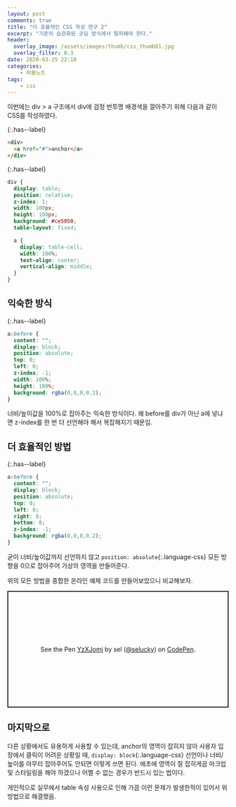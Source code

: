 ```yaml
---
layout: post
comments: true
title: "더 효율적인 CSS 작성 연구 2"
excerpt: "기존의 습관화된 코딩 방식에서 탈피해야 한다."
header:
  overlay_image: /assets/images/thumb/css_thumb01.jpg
  overlay_filter: 0.3
date: 2020-03-25 22:18
categories:
    - 퍼블노트
tags:
    - css
---
```

이번에는 div &gt; a 구조에서 div에 검정 반투명 배경색을 깔아주기 위해 다음과 같이 CSS를 작성하였다.

{:.has--label}
```html
<div>
  <a href="#">anchor</a>
</div>
```

{:.has--label}
```scss
div {
  display: table;
  position: relative;
  z-index: 1;
  width: 100px;
  height: 100px;
  background: #ce5050;
  table-layout: fixed;

  a {
    display: table-cell;
    width: 100%;
    text-align: center;
    vertical-align: middle;
  }
}
```

## 익숙한 방식

{:.has--label}
```css
a:before {
  content: "";
  display: block;
  position: absolute;
  top: 0;
  left: 0;
  z-index: -1;
  width: 100%;
  height: 100%;
  background: rgba(0,0,0,0.2);
}
```
너비/높이값을 100%로 잡아주는 익숙한 방식이다. 왜 before를 div가 아닌 a에 넣냐면 z-index를 한 번 더 선언해야 해서 복잡해지기 때문임.

## 더 효율적인 방법

{:.has--label}
```css
a:before {
  content: "";
  display: block;
  position: absolute;
  top: 0;
  left: 0;
  right: 0;
  bottom: 0;
  z-index: -1;
  background: rgba(0,0,0,0.2);
}
```
굳이 너비/높이값까지 선언하지 않고 ```position: absolute```{:.language-css} 모든 방향을 0으로 잡아주어 가상의 영역을 만들어준다.

위의 모든 방법을 종합한 온라인 예제 코드를 만들어보았으니 비교해보자.

<p class="codepen" data-height="265" data-theme-id="default" data-default-tab="css,result" data-user="selucky" data-slug-hash="YzXJomj" style="height: 265px; box-sizing: border-box; display: flex; align-items: center; justify-content: center; border: 2px solid; margin: 1em 0; padding: 1em;" data-pen-title="YzXJomj">
  <span>See the Pen <a href="https://codepen.io/selucky/pen/YzXJomj">
  YzXJomj</a> by sel (<a href="https://codepen.io/selucky">@selucky</a>)
  on <a href="https://codepen.io">CodePen</a>.</span>
</p>
<script async src="https://static.codepen.io/assets/embed/ei.js"></script>

## 마지막으로

다른 상황에서도 유용하게 사용할 수 있는데, anchor의 영역이 잡히지 않아 사용자 입장에서 클릭이 어려운 상황일 때, ```display: block```{:.language-css} 선언이나 너비/높이를 아무리 잡아주어도 안되면 이렇게 쓰면 된다. 애초에 영역이 잘 잡히게끔 마크업 및 스타일링을 해야 하겠으나 어쩔 수 없는 경우가 반드시 있는 법이다.

개인적으로 실무에서 table 속성 사용으로 인해 가끔 이런 문제가 발생한적이 있어서 위 방법으로 해결했음.